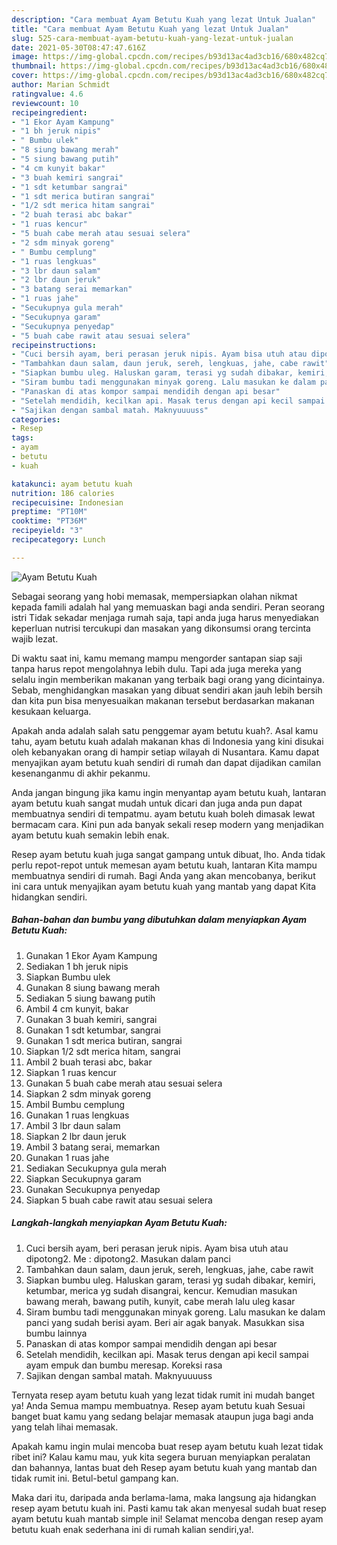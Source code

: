 ```yaml
---
description: "Cara membuat Ayam Betutu Kuah yang lezat Untuk Jualan"
title: "Cara membuat Ayam Betutu Kuah yang lezat Untuk Jualan"
slug: 525-cara-membuat-ayam-betutu-kuah-yang-lezat-untuk-jualan
date: 2021-05-30T08:47:47.616Z
image: https://img-global.cpcdn.com/recipes/b93d13ac4ad3cb16/680x482cq70/ayam-betutu-kuah-foto-resep-utama.jpg
thumbnail: https://img-global.cpcdn.com/recipes/b93d13ac4ad3cb16/680x482cq70/ayam-betutu-kuah-foto-resep-utama.jpg
cover: https://img-global.cpcdn.com/recipes/b93d13ac4ad3cb16/680x482cq70/ayam-betutu-kuah-foto-resep-utama.jpg
author: Marian Schmidt
ratingvalue: 4.6
reviewcount: 10
recipeingredient:
- "1 Ekor Ayam Kampung"
- "1 bh jeruk nipis"
- " Bumbu ulek"
- "8 siung bawang merah"
- "5 siung bawang putih"
- "4 cm kunyit bakar"
- "3 buah kemiri sangrai"
- "1 sdt ketumbar sangrai"
- "1 sdt merica butiran sangrai"
- "1/2 sdt merica hitam sangrai"
- "2 buah terasi abc bakar"
- "1 ruas kencur"
- "5 buah cabe merah atau sesuai selera"
- "2 sdm minyak goreng"
- " Bumbu cemplung"
- "1 ruas lengkuas"
- "3 lbr daun salam"
- "2 lbr daun jeruk"
- "3 batang serai memarkan"
- "1 ruas jahe"
- "Secukupnya gula merah"
- "Secukupnya garam"
- "Secukupnya penyedap"
- "5 buah cabe rawit atau sesuai selera"
recipeinstructions:
- "Cuci bersih ayam, beri perasan jeruk nipis. Ayam bisa utuh atau dipotong2. Me : dipotong2. Masukan dalam panci"
- "Tambahkan daun salam, daun jeruk, sereh, lengkuas, jahe, cabe rawit"
- "Siapkan bumbu uleg. Haluskan garam, terasi yg sudah dibakar, kemiri, ketumbar, merica yg sudah disangrai, kencur. Kemudian masukan bawang merah, bawang putih, kunyit, cabe merah lalu uleg kasar"
- "Siram bumbu tadi menggunakan minyak goreng. Lalu masukan ke dalam panci yang sudah berisi ayam. Beri air agak banyak. Masukkan sisa bumbu lainnya"
- "Panaskan di atas kompor sampai mendidih dengan api besar"
- "Setelah mendidih, kecilkan api. Masak terus dengan api kecil sampai ayam empuk dan bumbu meresap. Koreksi rasa"
- "Sajikan dengan sambal matah. Maknyuuuuss"
categories:
- Resep
tags:
- ayam
- betutu
- kuah

katakunci: ayam betutu kuah 
nutrition: 186 calories
recipecuisine: Indonesian
preptime: "PT10M"
cooktime: "PT36M"
recipeyield: "3"
recipecategory: Lunch

---
```



![Ayam Betutu Kuah](https://img-global.cpcdn.com/recipes/b93d13ac4ad3cb16/680x482cq70/ayam-betutu-kuah-foto-resep-utama.jpg)

Sebagai seorang yang hobi memasak, mempersiapkan olahan nikmat kepada famili adalah hal yang memuaskan bagi anda sendiri. Peran seorang istri Tidak sekadar menjaga rumah saja, tapi anda juga harus menyediakan keperluan nutrisi tercukupi dan masakan yang dikonsumsi orang tercinta wajib lezat.

Di waktu  saat ini, kamu memang mampu mengorder santapan siap saji tanpa harus repot mengolahnya lebih dulu. Tapi ada juga mereka yang selalu ingin memberikan makanan yang terbaik bagi orang yang dicintainya. Sebab, menghidangkan masakan yang dibuat sendiri akan jauh lebih bersih dan kita pun bisa menyesuaikan makanan tersebut berdasarkan makanan kesukaan keluarga. 



Apakah anda adalah salah satu penggemar ayam betutu kuah?. Asal kamu tahu, ayam betutu kuah adalah makanan khas di Indonesia yang kini disukai oleh kebanyakan orang di hampir setiap wilayah di Nusantara. Kamu dapat menyajikan ayam betutu kuah sendiri di rumah dan dapat dijadikan camilan kesenanganmu di akhir pekanmu.

Anda jangan bingung jika kamu ingin menyantap ayam betutu kuah, lantaran ayam betutu kuah sangat mudah untuk dicari dan juga anda pun dapat membuatnya sendiri di tempatmu. ayam betutu kuah boleh dimasak lewat bermacam cara. Kini pun ada banyak sekali resep modern yang menjadikan ayam betutu kuah semakin lebih enak.

Resep ayam betutu kuah juga sangat gampang untuk dibuat, lho. Anda tidak perlu repot-repot untuk memesan ayam betutu kuah, lantaran Kita mampu membuatnya sendiri di rumah. Bagi Anda yang akan mencobanya, berikut ini cara untuk menyajikan ayam betutu kuah yang mantab yang dapat Kita hidangkan sendiri.

<!--inarticleads1-->

##### Bahan-bahan dan bumbu yang dibutuhkan dalam menyiapkan Ayam Betutu Kuah:

1. Gunakan 1 Ekor Ayam Kampung
1. Sediakan 1 bh jeruk nipis
1. Siapkan  Bumbu ulek
1. Gunakan 8 siung bawang merah
1. Sediakan 5 siung bawang putih
1. Ambil 4 cm kunyit, bakar
1. Gunakan 3 buah kemiri, sangrai
1. Gunakan 1 sdt ketumbar, sangrai
1. Gunakan 1 sdt merica butiran, sangrai
1. Siapkan 1/2 sdt merica hitam, sangrai
1. Ambil 2 buah terasi abc, bakar
1. Siapkan 1 ruas kencur
1. Gunakan 5 buah cabe merah atau sesuai selera
1. Siapkan 2 sdm minyak goreng
1. Ambil  Bumbu cemplung
1. Gunakan 1 ruas lengkuas
1. Ambil 3 lbr daun salam
1. Siapkan 2 lbr daun jeruk
1. Ambil 3 batang serai, memarkan
1. Gunakan 1 ruas jahe
1. Sediakan Secukupnya gula merah
1. Siapkan Secukupnya garam
1. Gunakan Secukupnya penyedap
1. Siapkan 5 buah cabe rawit atau sesuai selera




<!--inarticleads2-->

##### Langkah-langkah menyiapkan Ayam Betutu Kuah:

1. Cuci bersih ayam, beri perasan jeruk nipis. Ayam bisa utuh atau dipotong2. Me : dipotong2. Masukan dalam panci
1. Tambahkan daun salam, daun jeruk, sereh, lengkuas, jahe, cabe rawit
1. Siapkan bumbu uleg. Haluskan garam, terasi yg sudah dibakar, kemiri, ketumbar, merica yg sudah disangrai, kencur. Kemudian masukan bawang merah, bawang putih, kunyit, cabe merah lalu uleg kasar
1. Siram bumbu tadi menggunakan minyak goreng. Lalu masukan ke dalam panci yang sudah berisi ayam. Beri air agak banyak. Masukkan sisa bumbu lainnya
1. Panaskan di atas kompor sampai mendidih dengan api besar
1. Setelah mendidih, kecilkan api. Masak terus dengan api kecil sampai ayam empuk dan bumbu meresap. Koreksi rasa
1. Sajikan dengan sambal matah. Maknyuuuuss




Ternyata resep ayam betutu kuah yang lezat tidak rumit ini mudah banget ya! Anda Semua mampu membuatnya. Resep ayam betutu kuah Sesuai banget buat kamu yang sedang belajar memasak ataupun juga bagi anda yang telah lihai memasak.

Apakah kamu ingin mulai mencoba buat resep ayam betutu kuah lezat tidak ribet ini? Kalau kamu mau, yuk kita segera buruan menyiapkan peralatan dan bahannya, lantas buat deh Resep ayam betutu kuah yang mantab dan tidak rumit ini. Betul-betul gampang kan. 

Maka dari itu, daripada anda berlama-lama, maka langsung aja hidangkan resep ayam betutu kuah ini. Pasti kamu tak akan menyesal sudah buat resep ayam betutu kuah mantab simple ini! Selamat mencoba dengan resep ayam betutu kuah enak sederhana ini di rumah kalian sendiri,ya!.

